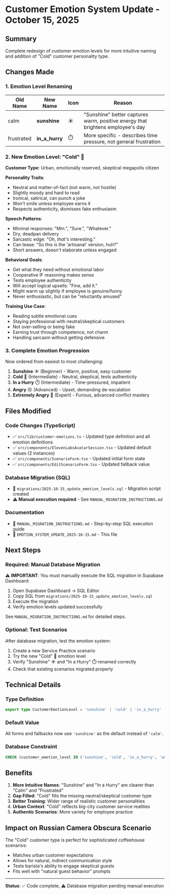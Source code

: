 # Customer Emotion System Update - October 15, 2025

## Summary

Complete redesign of customer emotion levels for more intuitive naming and addition of "Cold" customer personality type.

## Changes Made

### 1. Emotion Level Renaming

| Old Name | New Name | Icon | Reason |
|----------|----------|------|--------|
| calm | **sunshine** | ☀️ | "Sunshine" better captures warm, positive energy that brightens employee's day |
| frustrated | **in_a_hurry** | ⏱️ | More specific - describes time pressure, not general frustration |

### 2. New Emotion Level: "Cold" 🧊

**Customer Type**: Urban, emotionally reserved, skeptical megapolis citizen

**Personality Traits**:
- Neutral and matter-of-fact (not warm, not hostile)
- Slightly moody and hard to read
- Ironical, satirical, can punch a joke
- Won't smile unless employee earns it
- Respects authenticity, dismisses fake enthusiasm

**Speech Patterns**:
- Minimal responses: "Mm.", "Sure.", "Whatever."
- Dry, deadpan delivery
- Sarcastic edge: "Oh, *that's* interesting."
- Can tease: "So this is the 'artisanal' version, huh?"
- Short answers, doesn't elaborate unless engaged

**Behavioral Goals**:
- Get what they need without emotional labor
- Cooperative IF reasoning makes sense
- Tests employee authenticity
- Will accept logical upsells: "Fine, add it."
- Might warm up slightly if employee is genuine/funny
- Never enthusiastic, but can be "reluctantly amused"

**Training Use Case**:
- Reading subtle emotional cues
- Staying professional with neutral/skeptical customers
- Not over-selling or being fake
- Earning trust through competence, not charm
- Handling sarcasm without getting defensive

### 3. Complete Emotion Progression

Now ordered from easiest to most challenging:

1. **Sunshine** ☀️ (Beginner) - Warm, positive, easy customer
2. **Cold** 🧊 (Intermediate) - Neutral, skeptical, tests authenticity
3. **In a Hurry** ⏱️ (Intermediate) - Time-pressured, impatient
4. **Angry** 😠 (Advanced) - Upset, demanding de-escalation
5. **Extremely Angry** 🤬 (Expert) - Furious, advanced conflict mastery

## Files Modified

### Code Changes (TypeScript)
- ✅ `src/lib/customer-emotions.ts` - Updated type definition and all emotion definitions
- ✅ `src/components/ElevenLabsAvatarSession.tsx` - Updated default values (2 instances)
- ✅ `src/components/ScenarioForm.tsx` - Updated initial form state
- ✅ `src/components/EditScenarioForm.tsx` - Updated fallback value

### Database Migration (SQL)
- 📝 `migrations/2025-10-15_update_emotion_levels.sql` - Migration script created
- ⚠️ **Manual execution required** - See `MANUAL_MIGRATION_INSTRUCTIONS.md`

### Documentation
- 📄 `MANUAL_MIGRATION_INSTRUCTIONS.md` - Step-by-step SQL execution guide
- 📄 `EMOTION_SYSTEM_UPDATE_2025-10-15.md` - This file

## Next Steps

### Required: Manual Database Migration

⚠️ **IMPORTANT**: You must manually execute the SQL migration in Supabase Dashboard:

1. Open Supabase Dashboard → SQL Editor
2. Copy SQL from `migrations/2025-10-15_update_emotion_levels.sql`
3. Execute the migration
4. Verify emotion levels updated successfully

See `MANUAL_MIGRATION_INSTRUCTIONS.md` for detailed steps.

### Optional: Test Scenarios

After database migration, test the emotion system:

1. Create a new Service Practice scenario
2. Try the new "Cold" 🧊 emotion level
3. Verify "Sunshine" ☀️ and "In a Hurry" ⏱️ renamed correctly
4. Check that existing scenarios migrated properly

## Technical Details

### Type Definition
```typescript
export type CustomerEmotionLevel = 'sunshine' | 'cold' | 'in_a_hurry' | 'angry' | 'extremely_angry'
```

### Default Value
All forms and fallbacks now use `'sunshine'` as the default instead of `'calm'`.

### Database Constraint
```sql
CHECK (customer_emotion_level IN ('sunshine', 'cold', 'in_a_hurry', 'angry', 'extremely_angry'))
```

## Benefits

1. **More Intuitive Names**: "Sunshine" and "In a Hurry" are clearer than "Calm" and "Frustrated"
2. **Gap Filled**: "Cold" fills the missing neutral/skeptical customer type
3. **Better Training**: Wider range of realistic customer personalities
4. **Urban Context**: "Cold" reflects big-city customer service realities
5. **Authentic Scenarios**: More variety for employee practice

## Impact on Russian Camera Obscura Scenario

The "Cold" customer type is perfect for sophisticated coffeehouse scenarios:
- Matches urban customer expectations
- Allows for natural, indirect communication style
- Tests barista's ability to engage skeptical guests
- Fits well with "natural guest behavior" prompts

---

**Status**: ✅ Code complete, ⚠️ Database migration pending manual execution

